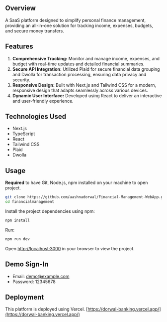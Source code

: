 ## Overview

A SaaS platform designed to simplify personal finance management, providing an all-in-one solution for tracking income, expenses, budgets, and secure money transfers.

## Features

1.  **Comprehensive Tracking:** Monitor and manage income, expenses, and budget with real-time updates and detailed financial summaries.
2. **Secure API Integration:** Utilized Plaid for secure financial data grouping and Dwolla for transaction processing, ensuring data privacy and security.
3. **Responsive Design:** Built with Next.js and Tailwind CSS for a modern, responsive design that adapts seamlessly across various devices.
4. **Dynamic User Interface:** Developed using React to deliver an interactive and user-friendly experience.

## Technologies Used

- Next.js
- TypeScript
- React
- Tailwind CSS
- Plaid
- Dwolla


## Usage
**Required** to have Git, Node.js, npm installed on your machine to open project.


```bash
git clone https://github.com/aashnadorwal/Financial-Management-WebApp.git
cd financialmanagement
```
Install the project dependencies using npm:

```bash
npm install
```
Run:
```bash
npm run dev
```
Open [http://localhost:3000](http://localhost:3000) in your browser to view the project.

## Demo Sign-In

- Email: demo@example.com
- Password: 12345678


## Deployment
This platform is deployed using Vercel.
[https://dorwal-banking.vercel.app/](https://dorwal-banking.vercel.app/)
